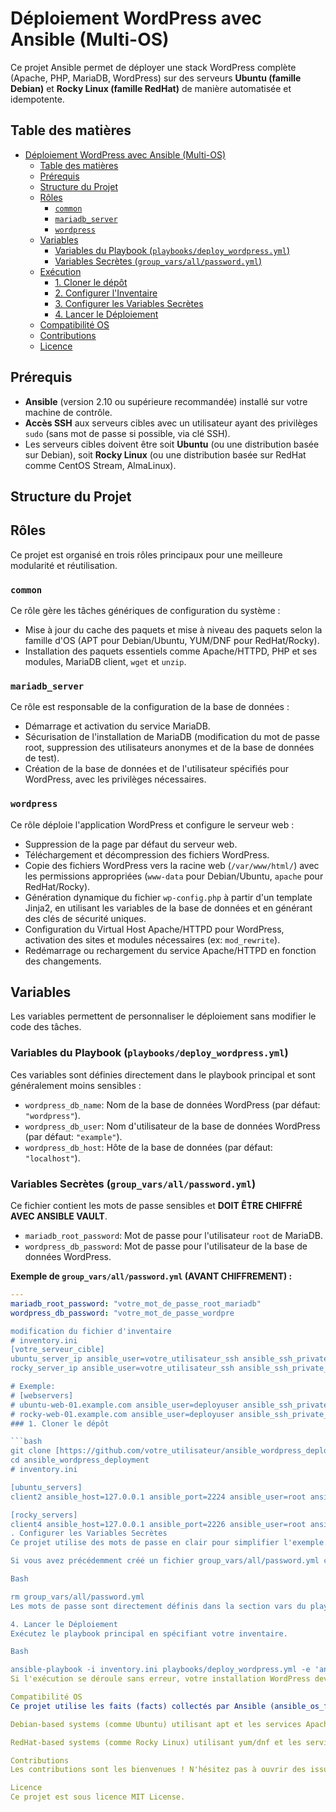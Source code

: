 # Déploiement WordPress avec Ansible (Multi-OS)

Ce projet Ansible permet de déployer une stack WordPress complète (Apache, PHP, MariaDB, WordPress) sur des serveurs **Ubuntu (famille Debian)** et **Rocky Linux (famille RedHat)** de manière automatisée et idempotente.

## Table des matières

- [Déploiement WordPress avec Ansible (Multi-OS)](#déploiement-wordpress-avec-ansible-multi-os)
  - [Table des matières](#table-des-matières)
  - [Prérequis](#prérequis)
  - [Structure du Projet](#structure-du-projet)
  - [Rôles](#rôles)
    - [`common`](#common)
    - [`mariadb_server`](#mariadb_server)
    - [`wordpress`](#wordpress)
  - [Variables](#variables)
    - [Variables du Playbook (`playbooks/deploy_wordpress.yml`)](#variables-du-playbook-playbooksdeploy_wordpressyml)
    - [Variables Secrètes (`group_vars/all/password.yml`)](#variables-secrètes-group_varsallpasswordyml)
  - [Exécution](#exécution)
    - [1. Cloner le dépôt](#1-cloner-le-dépôt)
    - [2. Configurer l'Inventaire](#2-configurer-linventaire)
    - [3. Configurer les Variables Secrètes](#3-configurer-les-variables-secrètes)
    - [4. Lancer le Déploiement](#4-lancer-le-déploiement)
  - [Compatibilité OS](#compatibilité-os)
  - [Contributions](#contributions)
  - [Licence](#licence)

## Prérequis

* **Ansible** (version 2.10 ou supérieure recommandée) installé sur votre machine de contrôle.
* **Accès SSH** aux serveurs cibles avec un utilisateur ayant des privilèges `sudo` (sans mot de passe si possible, via clé SSH).
* Les serveurs cibles doivent être soit **Ubuntu** (ou une distribution basée sur Debian), soit **Rocky Linux** (ou une distribution basée sur RedHat comme CentOS Stream, AlmaLinux).

## Structure du Projet
## Rôles

Ce projet est organisé en trois rôles principaux pour une meilleure modularité et réutilisation.

### `common`

Ce rôle gère les tâches génériques de configuration du système :
* Mise à jour du cache des paquets et mise à niveau des paquets selon la famille d'OS (APT pour Debian/Ubuntu, YUM/DNF pour RedHat/Rocky).
* Installation des paquets essentiels comme Apache/HTTPD, PHP et ses modules, MariaDB client, `wget` et `unzip`.

### `mariadb_server`

Ce rôle est responsable de la configuration de la base de données :
* Démarrage et activation du service MariaDB.
* Sécurisation de l'installation de MariaDB (modification du mot de passe root, suppression des utilisateurs anonymes et de la base de données de test).
* Création de la base de données et de l'utilisateur spécifiés pour WordPress, avec les privilèges nécessaires.

### `wordpress`

Ce rôle déploie l'application WordPress et configure le serveur web :
* Suppression de la page par défaut du serveur web.
* Téléchargement et décompression des fichiers WordPress.
* Copie des fichiers WordPress vers la racine web (`/var/www/html/`) avec les permissions appropriées (`www-data` pour Debian/Ubuntu, `apache` pour RedHat/Rocky).
* Génération dynamique du fichier `wp-config.php` à partir d'un template Jinja2, en utilisant les variables de la base de données et en générant des clés de sécurité uniques.
* Configuration du Virtual Host Apache/HTTPD pour WordPress, activation des sites et modules nécessaires (ex: `mod_rewrite`).
* Redémarrage ou rechargement du service Apache/HTTPD en fonction des changements.

## Variables

Les variables permettent de personnaliser le déploiement sans modifier le code des tâches.

### Variables du Playbook (`playbooks/deploy_wordpress.yml`)


Ces variables sont définies directement dans le playbook principal et sont généralement moins sensibles :

* `wordpress_db_name`: Nom de la base de données WordPress (par défaut: `"wordpress"`).
* `wordpress_db_user`: Nom d'utilisateur de la base de données WordPress (par défaut: `"example"`).
* `wordpress_db_host`: Hôte de la base de données (par défaut: `"localhost"`).

### Variables Secrètes (`group_vars/all/password.yml`)

Ce fichier contient les mots de passe sensibles et **DOIT ÊTRE CHIFFRÉ AVEC ANSIBLE VAULT**.

* `mariadb_root_password`: Mot de passe pour l'utilisateur `root` de MariaDB.
* `wordpress_db_password`: Mot de passe pour l'utilisateur de la base de données WordPress.

**Exemple de `group_vars/all/password.yml` (AVANT CHIFFREMENT) :**

```yaml
---
mariadb_root_password: "votre_mot_de_passe_root_mariadb"
wordpress_db_password: "votre_mot_de_passe_wordpre

modification du fichier d'inventaire
# inventory.ini
[votre_serveur_cible]
ubuntu_server_ip ansible_user=votre_utilisateur_ssh ansible_ssh_private_key_file=/chemin/vers/votre/cle/ssh
rocky_server_ip ansible_user=votre_utilisateur_ssh ansible_ssh_private_key_file=/chemin/vers/votre/cle/ssh

# Exemple:
# [webservers]
# ubuntu-web-01.example.com ansible_user=deployuser ansible_ssh_private_key_file=~/.ssh/id_rsa
# rocky-web-01.example.com ansible_user=deployuser ansible_ssh_private_key_file=~/.ssh/id_rsa
### 1. Cloner le dépôt

```bash
git clone [https://github.com/votre_utilisateur/ansible_wordpress_deployment.git](https://github.com/votre_utilisateur/ansible_wordpress_deployment.git)
cd ansible_wordpress_deployment
# inventory.ini

[ubuntu_servers]
client2 ansible_host=127.0.0.1 ansible_port=2224 ansible_user=root ansible_ssh_pass=P@ssw0rd

[rocky_servers]
client4 ansible_host=127.0.0.1 ansible_port=2226 ansible_user=root ansible_ssh_pass=P@ssw0rd
. Configurer les Variables Secrètes
Ce projet utilise des mots de passe en clair pour simplifier l'exemple. C'est FORTEMENT DÉCONSEILLÉ pour la production. Pour un environnement sécurisé, utilisez Ansible Vault.

Si vous avez précédemment créé un fichier group_vars/all/password.yml chiffré, vous pouvez le supprimer pour cet exemple :

Bash

rm group_vars/all/password.yml
Les mots de passe sont directement définis dans la section vars du playbook playbooks/deploy_wordpress.yml.

4. Lancer le Déploiement
Exécutez le playbook principal en spécifiant votre inventaire.

Bash

ansible-playbook -i inventory.ini playbooks/deploy_wordpress.yml -e 'ansible_ssh_common_args="-o StrictHostKeyChecking=no -o UserKnownHostsFile=/dev/null"'
Si l'exécution se déroule sans erreur, votre installation WordPress devrait être accessible via l'adresse IP ou le nom d'hôte de votre serveur, généralement sur http://votre_serveur_ip_ou_nom_hote:[port_mappé]. Par exemple, pour client2, ce serait http://localhost:8084.

Compatibilité OS
Ce projet utilise les faits (facts) collectés par Ansible (ansible_os_family) pour adapter les tâches aux systèmes d'exploitation. Il prend en charge :

Debian-based systems (comme Ubuntu) utilisant apt et les services Apache (apache2) et MariaDB (mariadb).

RedHat-based systems (comme Rocky Linux) utilisant yum/dnf et les services HTTPD (httpd) et MariaDB (mariadb).

Contributions
Les contributions sont les bienvenues ! N'hésitez pas à ouvrir des issues ou soumettre des Pull Requests.

Licence
Ce projet est sous licence MIT License.




